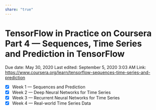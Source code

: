 ```yaml
---
share: "true"
---
```



# TensorFlow in Practice on Coursera Part 4 — Sequences, Time Series and Prediction in TensorFlow

Due date: May 30, 2020
Last edited: September 5, 2020 3:03 AM
Link: https://www.coursera.org/learn/tensorflow-sequences-time-series-and-prediction

- [x]  Week 1 — Sequences and Prediction
- [x]  Week 2 — Deep Neural Networks for Time Series
- [x]  Week 3 — Recurrent Neural Networks for Time Series
- [x]  Week 4 — Real-world Time Series Data
